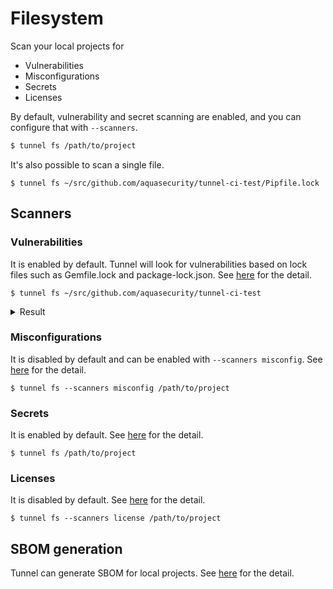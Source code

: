 # Filesystem

Scan your local projects for

- Vulnerabilities
- Misconfigurations
- Secrets
- Licenses

By default, vulnerability and secret scanning are enabled, and you can configure that with `--scanners`.

```bash
$ tunnel fs /path/to/project
```

It's also possible to scan a single file.

```
$ tunnel fs ~/src/github.com/aquasecurity/tunnel-ci-test/Pipfile.lock
```

## Scanners

### Vulnerabilities

It is enabled by default.
Tunnel will look for vulnerabilities based on lock files such as Gemfile.lock and package-lock.json.
See [here](../scanner/vulnerability.md) for the detail.

```
$ tunnel fs ~/src/github.com/aquasecurity/tunnel-ci-test
```

<details>
<summary>Result</summary>

```
2020-06-01T17:06:58.652+0300    WARN    OS is not detected and vulnerabilities in OS packages are not detected.
2020-06-01T17:06:58.652+0300    INFO    Detecting pipenv vulnerabilities...
2020-06-01T17:06:58.691+0300    INFO    Detecting cargo vulnerabilities...

Pipfile.lock
============
Total: 10 (UNKNOWN: 2, LOW: 0, MEDIUM: 6, HIGH: 2, CRITICAL: 0)

+---------------------+------------------+----------+-------------------+------------------------+------------------------------------+
|       LIBRARY       | VULNERABILITY ID | SEVERITY | INSTALLED VERSION |     FIXED VERSION      |               TITLE                |
+---------------------+------------------+----------+-------------------+------------------------+------------------------------------+
| django              | CVE-2020-7471    | HIGH     | 2.0.9             | 3.0.3, 2.2.10, 1.11.28 | django: potential                  |
|                     |                  |          |                   |                        | SQL injection via                  |
|                     |                  |          |                   |                        | StringAgg(delimiter)               |
+                     +------------------+----------+                   +------------------------+------------------------------------+
|                     | CVE-2019-19844   | MEDIUM   |                   | 3.0.1, 2.2.9, 1.11.27  | Django: crafted email address      |
|                     |                  |          |                   |                        | allows account takeover            |
+                     +------------------+          +                   +------------------------+------------------------------------+
|                     | CVE-2019-3498    |          |                   | 2.1.5, 2.0.10, 1.11.18 | python-django: Content             |
|                     |                  |          |                   |                        | spoofing via URL path in           |
|                     |                  |          |                   |                        | default 404 page                   |
+                     +------------------+          +                   +------------------------+------------------------------------+
|                     | CVE-2019-6975    |          |                   | 2.1.6, 2.0.11, 1.11.19 | python-django:                     |
|                     |                  |          |                   |                        | memory exhaustion in               |
|                     |                  |          |                   |                        | django.utils.numberformat.format() |
+---------------------+------------------+----------+-------------------+------------------------+------------------------------------+
...
```

</details>

### Misconfigurations

It is disabled by default and can be enabled with `--scanners misconfig`.
See [here](../scanner/misconfiguration/index.md) for the detail.

```shell
$ tunnel fs --scanners misconfig /path/to/project
```

### Secrets

It is enabled by default.
See [here](../scanner/secret.md) for the detail.

```shell
$ tunnel fs /path/to/project
```

### Licenses

It is disabled by default.
See [here](../scanner/license.md) for the detail.

```shell
$ tunnel fs --scanners license /path/to/project
```

## SBOM generation

Tunnel can generate SBOM for local projects.
See [here](../supply-chain/sbom.md) for the detail.

